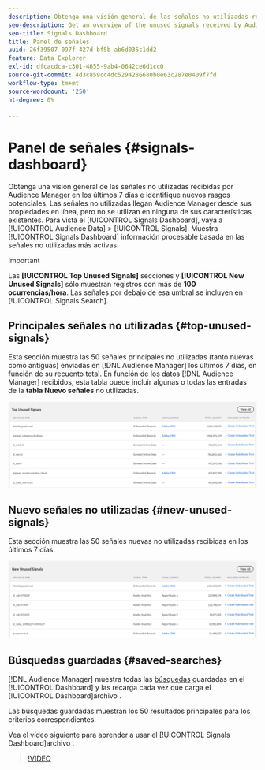```yaml
---
description: Obtenga una visión general de las señales no utilizadas recibidas por Audience Manager en los últimos 7 días e identifique nuevos rasgos potenciales. Las señales no utilizadas llegan Audience Manager desde sus propiedades en línea, pero no se utilizan en ninguna de sus características existentes. Para vista el panel de señales, vaya a Datos de audiencia > Señales. El panel de señales muestra información procesable basada en las señales no utilizadas más activas.
seo-description: Get an overview of the unused signals received by Audience Manager in the past 7 days and identify potential new traits. Unused signals reach Audience Manager from your online properties, but are not used in any of your existing traits. To view the Signals Dashboard, go to Audience Data > Signals. The Signals Dashboard shows you actionable insights based on your most active unused signals.
seo-title: Signals Dashboard
title: Panel de señales
uuid: 26f39507-097f-427d-bf5b-ab6d035c1dd2
feature: Data Explorer
exl-id: dfcacdca-c301-4655-9ab4-0642ce6d1cc0
source-git-commit: 4d3c859cc4dc5294286680b0e63c287e0409f7fd
workflow-type: tm+mt
source-wordcount: '250'
ht-degree: 0%

---
```


# Panel de señales {#signals-dashboard}

Obtenga una visión general de las señales no utilizadas recibidas por Audience Manager en los últimos 7 días e identifique nuevos rasgos potenciales. Las señales no utilizadas llegan Audience Manager desde sus propiedades en línea, pero no se utilizan en ninguna de sus características existentes. Para vista el [!UICONTROL Signals Dashboard], vaya a [!UICONTROL Audience Data] > [!UICONTROL Signals]. Muestra [!UICONTROL Signals Dashboard] información procesable basada en las señales no utilizadas más activas.

>[!IMPORTANT]
>
>Las **[!UICONTROL Top Unused Signals]** secciones y **[!UICONTROL New Unused Signals]** sólo muestran registros con más de **100 ocurrencias/hora**. Las señales por debajo de esa umbral se incluyen en [!UICONTROL Signals Search].

## Principales señales no utilizadas {#top-unused-signals}

Esta sección muestra las 50 señales principales no utilizadas (tanto nuevas como antiguas) enviadas en [!DNL Audience Manager] los últimos 7 días, en función de su recuento total. En función de los datos [!DNL Audience Manager] recibidos, esta tabla puede incluir algunas o todas las entradas de la **tabla Nuevo señales** no utilizadas.

![](assets/signals-top-unused.png)

## Nuevo señales no utilizadas {#new-unused-signals}

Esta sección muestra las 50 señales nuevas no utilizadas recibidas en los últimos 7 días.

![](assets/signals-new-unused.png)

## Búsquedas guardadas {#saved-searches}

[!DNL Audience Manager] muestra todas las [búsquedas](../../features/data-explorer/data-explorer-signals-search/data-explorer-save-search.md) guardadas en el [!UICONTROL Dashboard] y las recarga cada vez que carga el [!UICONTROL Dashboard]archivo .

Las búsquedas guardadas muestran los 50 resultados principales para los criterios correspondientes.

Vea el vídeo siguiente para aprender a usar el [!UICONTROL Signals Dashboard]archivo .
>[!VIDEO](https://video.tv.adobe.com/v/25151/)
